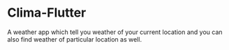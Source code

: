 # Clima-Flutter
A weather app which tell you weather of your current location and you can also find weather of particular location as well.
